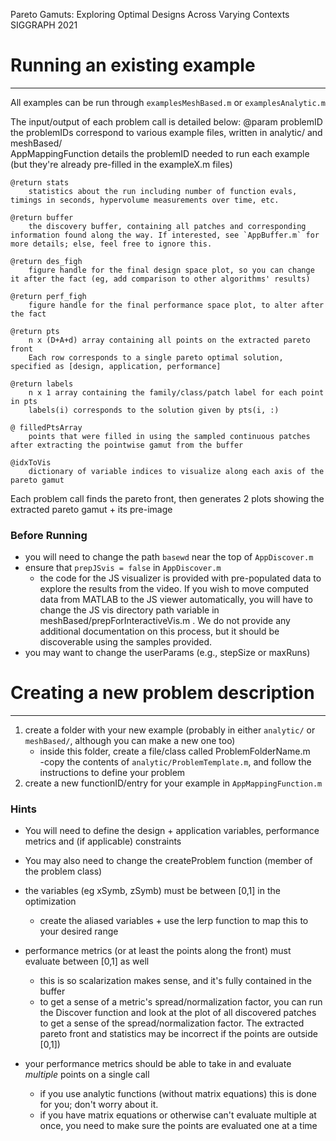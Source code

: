 Pareto Gamuts: Exploring Optimal Designs Across Varying Contexts
SIGGRAPH 2021

# Running an existing example
-----------------------------------

All examples can be run through `examplesMeshBased.m` or `examplesAnalytic.m`

The input/output of each problem call is detailed below:
    @param problemID
        the problemIDs correspond to various example files, written in analytic/ and meshBased/   
        AppMappingFunction details the problemID needed to run each example (but they're already pre-filled in the exampleX.m files)

    @return stats
    	statistics about the run including number of function evals, timings in seconds, hypervolume measurements over time, etc.

    @return buffer
        the discovery buffer, containing all patches and corresponding information found along the way. If interested, see `AppBuffer.m` for more details; else, feel free to ignore this.

    @return des_figh   
        figure handle for the final design space plot, so you can change it after the fact (eg, add comparison to other algorithms' results)  

    @return perf_figh   
        figure handle for the final performance space plot, to alter after the fact   

    @return pts  
        n x (D+A+d) array containing all points on the extracted pareto front   
        Each row corresponds to a single pareto optimal solution, specified as [design, application, performance]   

    @return labels   
        n x 1 array containing the family/class/patch label for each point in pts   
        labels(i) corresponds to the solution given by pts(i, :)   

    @ filledPtsArray
    	points that were filled in using the sampled continuous patches after extracting the pointwise gamut from the buffer

	@idxToVis
		dictionary of variable indices to visualize along each axis of the pareto gamut

Each problem call finds the pareto front, then generates 2 plots showing the extracted pareto gamut + its pre-image



### Before Running
- you will need to change the path `basewd` near the top of `AppDiscover.m`  
- ensure that `prepJSvis = false` in `AppDiscover.m` 
   - the code for the JS visualizer is provided with pre-populated data to explore the results from the video. If you wish to move computed data from MATLAB to the JS viewer automatically, you will have to change the JS vis directory path variable in meshBased/prepForInteractiveVis.m . We do not provide any additional documentation on this process, but it should be discoverable using the samples provided.
- you may want to change the userParams (e.g., stepSize or maxRuns)

  



# Creating a new problem description
-----------------------------------

1. create a folder with your new example (probably in either `analytic/` or `meshBased/`, although you can make a new one too)
   - inside this folder, create a file/class called ProblemFolderName.m   
   -copy the contents of `analytic/ProblemTemplate.m`, and follow the instructions to define your problem
2. create a new functionID/entry for your example in `AppMappingFunction.m`
    
### Hints

- You will need to define the design + application variables, performance metrics and (if applicable) constraints 
- You may also need to change the createProblem function (member of the problem class)

- the variables (eg xSymb, zSymb) must be between [0,1] in the optimization
   - create the aliased variables + use the lerp function to map this to your desired range  
- performance metrics (or at least the points along the front) must evaluate between [0,1] as well
   - this is so scalarization makes sense, and it's fully contained in the buffer
   - to get a sense of a metric's spread/normalization factor, you can run the Discover function 
     and look at the plot of all discovered patches to get a sense of the spread/normalization factor. 
     The extracted pareto front and statistics may be incorrect if the points are outside [0,1])  
- your performance metrics should be able to take in and evaluate *multiple* points on a single call    
    - if you use analytic functions (without matrix equations) this is done for you; don't worry about it.  
    - if you have matrix equations or otherwise can't evaluate multiple at once, 
            you need to make sure the points are evaluated one at a time

